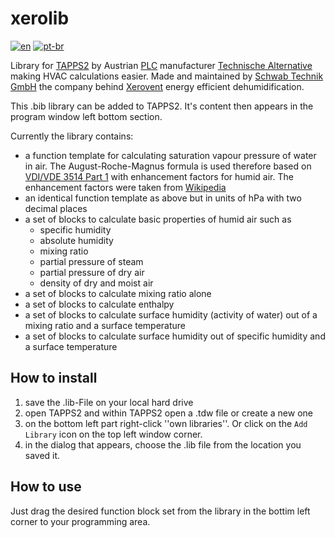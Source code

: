# xerolib
[![en](https://img.shields.io/badge/lang-en-red.svg)](https://github.com/stechnik/xerolib/blob/master/README.md)
[![pt-br](https://img.shields.io/badge/lang-de-green.svg)](https://github.com/stechnik/xerolib/blob/master/README.de.md)

Library for [TAPPS2](https://wiki.ta.co.at/TAPPS2) by Austrian [PLC](https://en.wikipedia.org/wiki/Programmable_logic_controller) manufacturer [Technische Alternative](https://www.ta.co.at/) making HVAC calculations easier. Made and maintained by [Schwab Technik GmbH](https://www.schwabtechnik.ch) the company behind [Xerovent](https://www.xerovent.ch/) energy efficient dehumidification.

This .bib library can be added to TAPPS2. It's content then appears in the program window left bottom section.

Currently the library contains:
- a function template for calculating saturation vapour pressure of water in air. The August-Roche-Magnus formula is used therefore based on [VDI/VDE 3514 Part 1](https://www.vdi.de/richtlinien/details/vdivde-3514-blatt-1-gasfeuchtemessung-kenngroessen-und-formelzeichen) with enhancement factors for humid air. The enhancement factors were taken from [Wikipedia](https://de.wikipedia.org/w/index.php?title=S%C3%A4ttigungsdampfdruck&oldid=236975950#Korrekturfaktoren_f%C3%BCr_feuchte_Luft)
- an identical function template as above but in units of hPa with two decimal places
- a set of blocks to calculate basic properties of humid air such as
  -  specific humidity
  -  absolute humidity
  -  mixing ratio
  -  partial pressure of steam
  -  partial pressure of dry air
  -  density of dry and moist air
- a set of blocks to calculate mixing ratio alone
- a set of blocks to calculate enthalpy
- a set of blocks to calculate surface humidity (activity of water) out of a mixing ratio and a surface temperature
- a set of blocks to calculate surface humidity out of specific humidity and a surface temperature

## How to install
1. save the .lib-File on your local hard drive
2. open TAPPS2 and within TAPPS2 open a .tdw file or create a new one
3. on the bottom left part right-click ''own libraries''. Or click on the ``Add Library`` icon on the top left window corner.
4. in the dialog that appears, choose the .lib file from the location you saved it.

## How to use
Just drag the desired function block set from the library in the bottim left corner to your programming area.